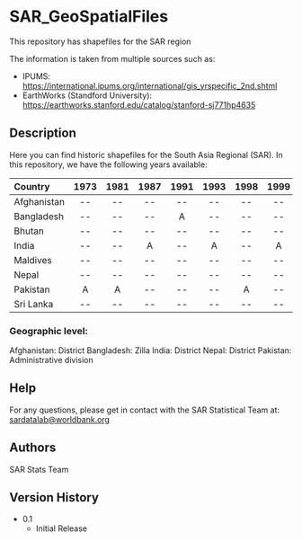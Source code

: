 # SAR_GeoSpatialFiles
This repository has shapefiles for the SAR region

The information is taken from multiple sources such as:
* IPUMS: https://international.ipums.org/international/gis_yrspecific_2nd.shtml
* EarthWorks (Standford University): https://earthworks.stanford.edu/catalog/stanford-sj771hp4635


## Description
Here you can find historic shapefiles for the South Asia Regional (SAR). 
In this repository, we have the following years available:


| Country      | 1973   | 1981        | 1987  | 1991   | 1993      | 1998  | 1999      | 2001    |   2004  | 2009  |2011  | 2016  |
| :----        | :----: | :----:      | :----: | :----:  |  :----:  | :----: | :----:   | :----: | :----: | :----: | :----: | :----: | 
| Afghanistan  |   --   | --          | --    | --      | --       | --     | --       | --       | -- | -- |A | -- |
| Bangladesh   |   --   | --          | --    | A      | --       | --     | --       |  --      | -- | -- | A| A |
| Bhutan       |   --   | --          | --    | --      | --       | --     | --       |  --     |  -- | -- |-- |
| India        |   --   | --          | A    | --      | A         | --     | A       |  --      |  A | A | -- |-- |
| Maldives     |   --   | --          | --    | --      | --       | --     | --       |  --     |  -- | -- | -- |-- |
| Nepal        |   --   | --          | --    | --      | --       | --     | --       |  A      |  -- |-- |A |-- |
| Pakistan     |   A    | A           | --    | --      | --       | A     | --       |  --      |  -- |-- |-- |-- |
| Sri Lanka    |   --   | --          | --    | --      | --       | --     | --       |  --     |  -- |-- |-- |-- |

### Geographic level:
Afghanistan: District
Bangladesh:  Zilla
India:       District
Nepal:       District
Pakistan:    Administrative division

## Help
For any questions, please get in contact with the SAR Statistical Team at: sardatalab@worldbank.org

## Authors
SAR Stats Team

## Version History
* 0.1
    * Initial Release
